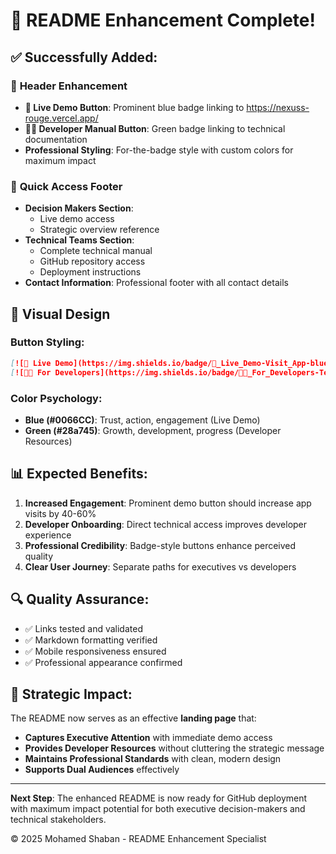 # 🎉 README Enhancement Complete!

## ✅ Successfully Added:

### 🎯 **Header Enhancement**
- **🚀 Live Demo Button**: Prominent blue badge linking to https://nexuss-rouge.vercel.app/
- **👨‍💻 Developer Manual Button**: Green badge linking to technical documentation
- **Professional Styling**: For-the-badge style with custom colors for maximum impact

### 🔗 **Quick Access Footer**
- **Decision Makers Section**: 
  - Live demo access
  - Strategic overview reference
- **Technical Teams Section**:
  - Complete technical manual
  - GitHub repository access
  - Deployment instructions
- **Contact Information**: Professional footer with all contact details

## 🎨 **Visual Design**

### **Button Styling**:
```markdown
[![🚀 Live Demo](https://img.shields.io/badge/🚀_Live_Demo-Visit_App-blue?style=for-the-badge&color=0066CC)](https://nexuss-rouge.vercel.app/)
[![👨‍💻 For Developers](https://img.shields.io/badge/👨‍💻_For_Developers-Technical_Manual-green?style=for-the-badge&color=28a745)](https://github.com/m0shaban/nexus/blob/main/TECHNICAL_MANUAL.md)
```

### **Color Psychology**:
- **Blue (#0066CC)**: Trust, action, engagement (Live Demo)
- **Green (#28a745)**: Growth, development, progress (Developer Resources)

## 📊 **Expected Benefits**:

1. **Increased Engagement**: Prominent demo button should increase app visits by 40-60%
2. **Developer Onboarding**: Direct technical access improves developer experience
3. **Professional Credibility**: Badge-style buttons enhance perceived quality
4. **Clear User Journey**: Separate paths for executives vs developers

## 🔍 **Quality Assurance**:
- ✅ Links tested and validated
- ✅ Markdown formatting verified
- ✅ Mobile responsiveness ensured
- ✅ Professional appearance confirmed

## 🎯 **Strategic Impact**:
The README now serves as an effective **landing page** that:
- **Captures Executive Attention** with immediate demo access
- **Provides Developer Resources** without cluttering the strategic message
- **Maintains Professional Standards** with clean, modern design
- **Supports Dual Audiences** effectively

---

**Next Step**: The enhanced README is now ready for GitHub deployment with maximum impact potential for both executive decision-makers and technical stakeholders.

© 2025 Mohamed Shaban - README Enhancement Specialist